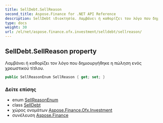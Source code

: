 ```yaml
---
title: SellDebt.SellReason
second_title: Aspose.Finance for .NET API Reference
description: SellDebt ιδιοκτησία. Λαμβάνει ή καθορίζει τον λόγο που δημιουργήθηκε η πώληση ενός χρεωστικού τίτλου.
type: docs
weight: 30
url: /el/net/aspose.finance.ofx.investment/selldebt/sellreason/
---
```

## SellDebt.SellReason property

Λαμβάνει ή καθορίζει τον λόγο που δημιουργήθηκε η πώληση ενός χρεωστικού τίτλου.

```csharp
public SellReasonEnum SellReason { get; set; }
```

### Δείτε επίσης

* enum [SellReasonEnum](../../sellreasonenum/)
* class [SellDebt](../)
* χώρος ονομάτων [Aspose.Finance.Ofx.Investment](../../selldebt/)
* συνέλευση [Aspose.Finance](../../../)


